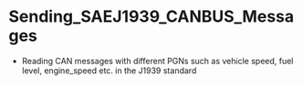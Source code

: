 # Sending_SAEJ1939_CANBUS_Messages

- Reading CAN messages with different PGNs such as vehicle speed, fuel level, engine_speed etc. in the J1939 standard

